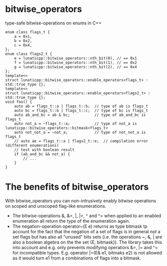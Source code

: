 # bitwise_operators
type-safe bitwise-operations on enums in C++

    enum class flags_t {
        a = 0x1,
        b = 0x2,
        c = 0x4,
    };
    enum class flags2_t {
        e = lunaticpp::bitwise_operators::nth_bit(0), // == 0x1
        f = lunaticpp::bitwise_operators::nth_bit(1), // == 0x2
        g = lunaticpp::bitwise_operators::nth_bit(2), // == 0x4
    };
    template<>
    struct lunaticpp::bitwise_operators::enable_operators<flags_t> : std::true_type {};
    template<>
    struct lunaticpp::bitwise_operators::enable_operators<flags2_t> : std::true_type {};
    void foo() {
        auto ab = flags_t::a | flags_t::b;  // type of ab is flags_t
        auto bc = flags_t::b | flags_t::c;  // type of bc is flags_t
        auto ab_and_bc = ab & bc;           // type of ab_and_bc is flags_t
        auto not_a = ~flags_t::a;           // type of not_a is lunaticpp::bitwise_operators::bitmask<flags_t>
        auto not_not_a = ~not_a;            // type of not_not_a is flags_t
        // auto ae = flags_t::a | flags2_t::e;  // compilation error (different enumerations)
        // test with boolean result
        if (ab_and_bc && not_a) {
            // ...
        }
    }


# The benefits of bitwise_operators
With bitwise_operators you can non-intrusively enably bitwise operations on scoped and unscoped flag-like enumerations.
- The bitwise-operations &, &=, |, |=, ^ and ^= when applied to an enabled enumeration all return the type of the enumeration again.
- The negation-operation operator~(E e) returns as type bitmask<E> tp account for the fact that the negation of a set of flags is in general *not* a set flags but has also all "unused" bits sets (i.e. the operations ~, &, | are also a boolean algebra on the the set {E, bitmask<E>}). The library takes this into account and e.g. only prevents modifying operatiors &=, |= and ^= for incompatible types. E.g. operator |=(E& e1, bitmaks<E> e2) is not allowed as it would turn e1 from a combinations of flags into a bitmask.
